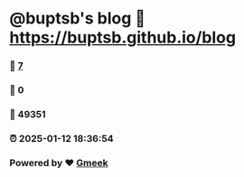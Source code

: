 # @buptsb's blog :link: https://buptsb.github.io/blog 
### :page_facing_up: [7](https://buptsb.github.io/blog/tag.html) 
### :speech_balloon: 0 
### :hibiscus: 49351 
### :alarm_clock: 2025-01-12 18:36:54 
### Powered by :heart: [Gmeek](https://github.com/Meekdai/Gmeek)

